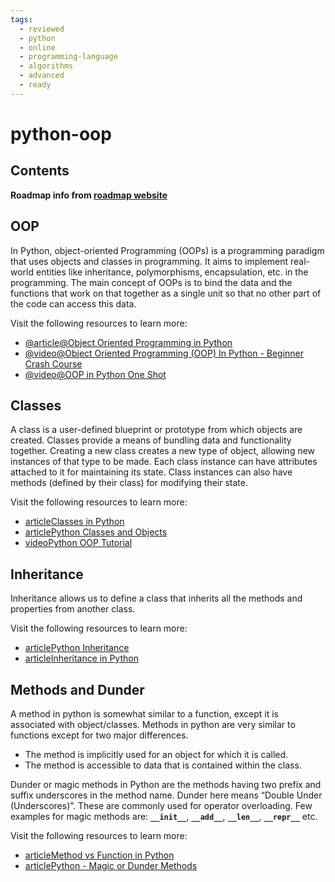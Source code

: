 ```yaml
---
tags:
  - reviewed
  - python
  - online
  - programming-language
  - algorithms
  - advanced
  - ready
---
```


# python-oop

## Contents

__Roadmap info from [roadmap website](https://roadmap.sh/python/python-advanced-topics/oop)__

## OOP

In Python, object-oriented Programming (OOPs) is a programming paradigm that uses objects and classes in programming. It aims to implement real-world entities like inheritance, polymorphisms, encapsulation, etc. in the programming. The main concept of OOPs is to bind the data and the functions that work on that together as a single unit so that no other part of the code can access this data.

Visit the following resources to learn more:

- [@article@Object Oriented Programming in Python](https://realpython.com/python3-object-oriented-programming/)
- [@video@Object Oriented Programming (OOP) In Python - Beginner Crash Course](https://www.youtube.com/watch?v=-pEs-Bss8Wc/)
- [@video@OOP in Python One Shot](https://www.youtube.com/watch?v=Ej_02ICOIgs)

## Classes

A class is a user-defined blueprint or prototype from which objects are created. Classes provide a means of bundling data and functionality together. Creating a new class creates a new type of object, allowing new instances of that type to be made. Each class instance can have attributes attached to it for maintaining its state. Class instances can also have methods (defined by their class) for modifying their state.

Visit the following resources to learn more:

- [articleClasses in Python](https://docs.python.org/3/tutorial/classes.html)
- [articlePython Classes and Objects](https://www.w3schools.com/python/python_classes.asp)
- [videoPython OOP Tutorial](https://www.youtube.com/watch?v=ZDa-Z5JzLYM&list=PL-osiE80TeTsqhIuOqKhwlXsIBIdSeYtc)

## Inheritance

Inheritance allows us to define a class that inherits all the methods and properties from another class.

Visit the following resources to learn more:

- [articlePython Inheritance](https://www.w3schools.com/python/python_inheritance.asp)
- [articleInheritance in Python](https://www.javatpoint.com/inheritance-in-python)

## Methods and Dunder

A method in python is somewhat similar to a function, except it is associated with object/classes. Methods in python are very similar to functions except for two major differences.

- The method is implicitly used for an object for which it is called.
- The method is accessible to data that is contained within the class.

Dunder or magic methods in Python are the methods having two prefix and suffix underscores in the method name. Dunder here means “Double Under (Underscores)”. These are commonly used for operator overloading. Few examples for magic methods are: __`__init__`__, __`__add__`__, __`__len__`__, __`__repr__`__ etc.

Visit the following resources to learn more:

- [articleMethod vs Function in Python](https://www.tutorialspoint.com/difference-between-method-and-function-in-python)
- [articlePython - Magic or Dunder Methods](https://www.tutorialsteacher.com/python/magic-methods-in-python)
